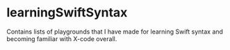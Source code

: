 # learningSwiftSyntax
Contains lists of playgrounds that I have made for learning Swift syntax and becoming familiar with X-code overall.
